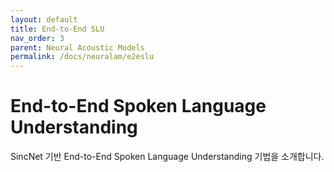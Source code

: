 ```yaml
---
layout: default
title: End-to-End SLU
nav_order: 3
parent: Neural Acoustic Models
permalink: /docs/neuralam/e2eslu
---
```


# End-to-End Spoken Language Understanding

SincNet 기반 End-to-End Spoken Language Understanding 기법을 소개합니다.